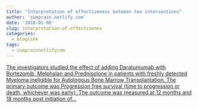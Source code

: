 ```yaml
---
title: "Interpretation of effectiveness between two interventions"
author: 'sumprain.netlify.com'
date: '2018-01-06'
slug: interpretation-of-effectivenes
categories:
  - bloglink
tags:
  - sumprainnetlifycom
---
```


[The investigators studied the effect of adding Daratumumab with Bortezomib, Melphalan and Prednisolone in patients with freshly detected Myeloma ineligible for Autologous Bone Marrow Transplantation. The primary outcome was Progression free survival (time to progression or death, whichever was early). The outcome was measured at 12 months and 18 months post initiation of...<click to read more>](https://sumprain.netlify.com/post/which_drug_better/)

